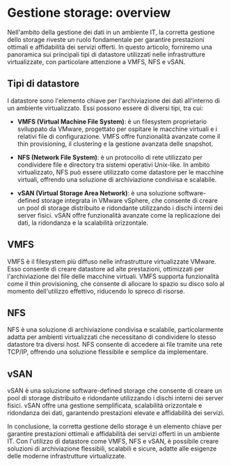 # Gestione storage: overview

Nell'ambito della gestione dei dati in un ambiente IT, la corretta gestione dello storage riveste un ruolo fondamentale per garantire prestazioni ottimali e affidabilità dei servizi offerti. In questo articolo, forniremo una panoramica sui principali tipi di datastore utilizzati nelle infrastrutture virtualizzate, con particolare attenzione a VMFS, NFS e vSAN.

## Tipi di datastore

I datastore sono l'elemento chiave per l'archiviazione dei dati all'interno di un ambiente virtualizzato. Essi possono essere di diversi tipi, tra cui:

- **VMFS (Virtual Machine File System)**: è un filesystem proprietario sviluppato da VMware, progettato per ospitare le macchine virtuali e i relativi file di configurazione. VMFS offre funzionalità avanzate come il thin provisioning, il clustering e la gestione avanzata delle snapshot.

- **NFS (Network File System)**: è un protocollo di rete utilizzato per condividere file e directory tra sistemi operativi Unix-like. In ambito virtualizzato, NFS può essere utilizzato come datastore per le macchine virtuali, offrendo una soluzione di archiviazione condivisa e scalabile.

- **vSAN (Virtual Storage Area Network)**: è una soluzione software-defined storage integrata in VMware vSphere, che consente di creare un pool di storage distribuito e ridondante utilizzando i dischi interni dei server fisici. vSAN offre funzionalità avanzate come la replicazione dei dati, la ridondanza e la scalabilità orizzontale.

## VMFS

VMFS è il filesystem più diffuso nelle infrastrutture virtualizzate VMware. Esso consente di creare datastore ad alte prestazioni, ottimizzati per l'archiviazione dei file delle macchine virtuali. VMFS supporta funzionalità come il thin provisioning, che consente di allocare lo spazio su disco solo al momento dell'utilizzo effettivo, riducendo lo spreco di risorse.

## NFS

NFS è una soluzione di archiviazione condivisa e scalabile, particolarmente adatta per ambienti virtualizzati che necessitano di condividere lo stesso datastore tra diversi host. NFS consente di accedere ai file tramite una rete TCP/IP, offrendo una soluzione flessibile e semplice da implementare.

## vSAN

vSAN è una soluzione software-defined storage che consente di creare un pool di storage distribuito e ridondante utilizzando i dischi interni dei server fisici. vSAN offre una gestione semplificata, scalabilità orizzontale e ridondanza dei dati, garantendo prestazioni elevate e affidabilità dei servizi.

In conclusione, la corretta gestione dello storage è un elemento chiave per garantire prestazioni ottimali e affidabilità dei servizi offerti in un ambiente IT. Con l'utilizzo di datastore come VMFS, NFS e vSAN, è possibile creare soluzioni di archiviazione flessibili, scalabili e sicure, adatte alle esigenze delle moderne infrastrutture virtualizzate.